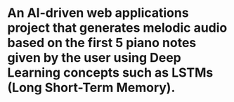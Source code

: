 <h1> An AI-driven web applications project that generates melodic audio based on the first 5 piano notes given by the user using Deep Learning concepts such as LSTMs (Long Short-Term Memory). </h1>
